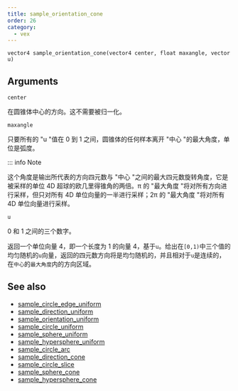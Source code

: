 ```yaml
---
title: sample_orientation_cone
order: 26
category:
  - vex
---
```


`vector4 sample_orientation_cone(vector4 center, float maxangle, vector u)`

## Arguments

`center`

在圆锥体中心的方向。这不需要被归一化。

`maxangle`

只要所有的 "u "值在 0 到 1 之间，圆锥体的任何样本离开 "中心 "的最大角度，单位是弧度。

::: info Note

这个角度是输出所代表的方向四元数与 "中心 "之间的最大四元数旋转角度，它是被采样的单位 4D 超球的欧几里得锥角的两倍。π 的 "最大角度 "将对所有方向进行采样，但只对所有 4D 单位向量的一半进行采样；2π 的 "最大角度 "将对所有 4D 单位向量进行采样。

`u`

0 和 1 之间的三个数字。

返回一个单位向量 4，即一个长度为 1 的向量 4，基于`u`。给出在`[0,1)`中三个值的均匀随机的`u`向量，返回的四元数方向将是均匀随机的，并且相对于`u`是连续的，在`中心`的`最大角度`内的方向区域。

## See also

- [sample_circle_edge_uniform](sample_circle_edge_uniform.html)
- [sample_direction_uniform](sample_direction_uniform.html)
- [sample_orientation_uniform](sample_orientation_uniform.html)
- [sample_circle_uniform](sample_circle_uniform.html)
- [sample_sphere_uniform](sample_sphere_uniform.html)
- [sample_hypersphere_uniform](sample_hypersphere_uniform.html)
- [sample_circle_arc](sample_circle_arc.html)
- [sample_direction_cone](sample_direction_cone.html)
- [sample_circle_slice](sample_circle_slice.html)
- [sample_sphere_cone](sample_sphere_cone.html)
- [sample_hypersphere_cone](sample_hypersphere_cone.html)
